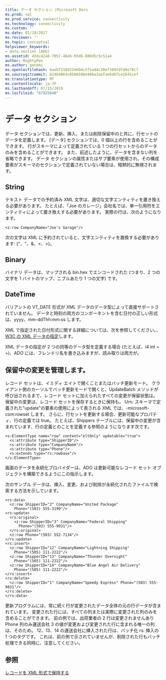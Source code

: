```yaml
---
title: データ セクション |Microsoft Docs
ms.prod: sql
ms.prod_service: connectivity
ms.technology: connectivity
ms.custom: ''
ms.date: 01/19/2017
ms.reviewer: ''
ms.topic: conceptual
helpviewer_keywords:
- data section [ADO]
ms.assetid: 43dc42a8-7057-48e6-93d6-880d5c5c51a4
author: MightyPen
ms.author: genemi
ms.openlocfilehash: 6aebf318652e604c5f5ad4c30ef389fdfd9e78c7
ms.sourcegitcommit: b2464064c0566590e486a3aafae6d67ce2645cef
ms.translationtype: MT
ms.contentlocale: ja-JP
ms.lasthandoff: 07/15/2019
ms.locfileid: "67925640"
---
```

# <a name="data-section"></a>データ セクション
データ セクションでは、更新、挿入、または削除保留中のと共に、行セットのデータを定義します。 [データ] セクションでは、0 個以上の行を含めることができます。 行がスキーマによって定義されている 1 つの行セットからのデータのみを含めることができます。 また、前述したように、データを含まない列を省略できます。 データ セクションの属性またはサブ要素が使用され、その構成要素がスキーマのセクションで定義されていない場合は、暗黙的に無視されます。  
  
## <a name="string"></a>String  
 テキスト データでの予約済み XML 文字は、適切な文字エンティティを置き換える必要があります。 たとえば、「Joe のガレージ」会社名では、単一引用符をエンティティによって置き換えする必要があります。 実際の行は、次のようになります。  
  
```  
<z:row CompanyName="Joe's Garage"/>  
```  
  
 次の文字は XML に予約されていると、文字エンティティを置換する必要があります: {"、"、&、\<、>}。  
  
## <a name="binary"></a>Binary  
 バイナリ データは、マップされる bin.hex でエンコードされた (つまり、2 つの文字を 1 バイトのマップ、ニブルあたり 1 つの文字) です。  
  
## <a name="datetime"></a>DateTime  
 バリアントの VT_DATE 形式が XML データのデータ型によって直接サポートされていません。 データと時刻の両方のコンポーネントを含む日付の正しい形式は、yyyy、mm-ddThh:mm:ss します。  
  
 XML で指定された日付形式に関する詳細については、次を参照してください。、 [W3C の XML データの指定](https://go.microsoft.com/fwlink/?LinkId=5692)します。  
  
 XML データの指定が 2 つの同等のデータ型を定義する場合 (たとえば、i4 int = =)、ADO には、フレンドリ名を書き込みますが、読み取りは両方が。  
  
## <a name="managing-pending-changes"></a>保留中の変更を管理します。  
 レコード セットは、イミディ エイトで開くことまたはバッチ更新モード。 クライアント側のカーソルでバッチ更新モードで開くと、UpdateBatch メソッドが呼び出されるまで、レコード セットに加えられたすべての変更が保留状態は。 保留中の変更は、レコード セットを保存するときに保持も。 Urn: スキーマで定義された"update"の要素の使用によって表される XML では、-microsoft-com:rowset します。 さらに、行セットを更新する場合、更新可能なプロパティ、行の定義では true。 たとえば、Shippers テーブルには、保留中の変更が含まれています、行の定義とのことを定義する参照のようになります次です。  
  
```  
<s:ElementType name="row" content="eltOnly" updatable="true">  
  <s:attribute type="ShipperID"/>  
  <s:attribute type="CompanyName"/>  
  <s:attribute type="Phone"/>  
  <s:extends type="rs:rowbase"/>  
</s:ElementType>  
```  
  
 画面のデータを永続化プロバイダーは、ADO は更新可能なレコード セット オブジェクトを構築できるようにこの指示します。  
  
 次のサンプル データは、挿入、変更、および削除が永続化されたファイルで検索する方法を示しています。  
  
```  
<rs:data>  
  <z:row ShipperID="2" CompanyName="United Package"   
    Phone="(503) 555-3199"/>  
<rs:update>  
  <rs:original>  
    <z:row ShipperID="3" CompanyName="Federal Shipping"   
      Phone="(503) 555-9931"/>  
  </rs:original>  
  <z:row Phone="(503) 552-7134"/>  
</rs:update>  
<rs:insert>  
  <z:row ShipperID="12" CompanyName="Lightning Shipping"   
    Phone="(505) 111-2222"/>  
  <z:row ShipperID="13" CompanyName="Thunder Overnight"   
    Phone="(505) 111-2222"/>  
  <z:row ShipperID="14" CompanyName="Blue Angel Air Delivery"   
    Phone="(505) 111-2222"/>  
</rs:insert>  
<rs:delete>  
  <z:row ShipperID="1" CompanyName="Speedy Express" Phone="(503) 555-9831"/>  
</rs:delete>  
</rs:data>  
```  
  
 更新プログラムには、常に続く行が変更されたデータ全体の元の行データが含まれています。 変更された行には、すべての列または実際に変更された列のみを含めることができます。 前の例では、出荷業者の 2 行は変更されませんあり Phone 列のみ運送会社 3 の値が変更および変更された行に含まれる唯一の列は、そのため。 12、13、14 の運送会社に挿入された行は、バッチ化 rs: 挿入の 1 つのタグです。 これは、前の例で示されていませんが、削除された行もバッチ処理できる同時に、注意してください。  
  
## <a name="see-also"></a>参照  
 [レコードを XML 形式で保持する](../../../ado/guide/data/persisting-records-in-xml-format.md)
